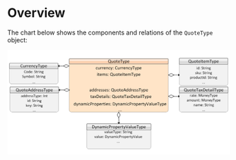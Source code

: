 # Overview

The chart below shows the components and relations of the `QuoteType` object:

![QuoteType](../../media/quote-objects.png)